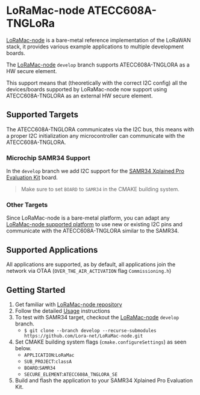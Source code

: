 # LoRaMac-node ATECC608A-TNGLoRa

[LoRaMac-node](https://github.com/Lora-net/LoRaMac-node) is a bare-metal reference implementation of the LoRaWAN stack, it provides various example applications to multiple development boards.

The [LoRaMac-node](https://github.com/Lora-net/LoRaMac-node) `develop` branch supports ATECC608A-TNGLORA as a HW secure element.

This support means that (theoretically with the correct I2C config) all the devices/boards supported by LoRaMac-node now support using ATECC608A-TNGLORA as an external HW secure element.

## Supported Targets

The ATECC608A-TNGLORA communicates via the I2C bus, this means with a proper I2C initialization any microcontroller can communicate with the ATECC608A-TNGLORA.

### Microchip SAMR34 Support

In the `develop` branch we add  I2C support for the [SAMR34 Xplained Pro Evaluation Kit](https://www.microchip.com/DevelopmentTools/ProductDetails/dm320111) board.

> Make sure to set `BOARD` to `SAMR34` in the CMAKE building system.

### Other Targets

Since LoRaMac-node is a bare-metal platform, you can adapt any [LoRaMac-node supported platform](https://github.com/Lora-net/LoRaMac-node/#supported-platforms) to use new or existing I2C pins and communicate with the ATECC608A-TNGLORA similar to the SAMR34.

## Supported Applications

All applications are supported, as by default, all applications join the network via OTAA (`OVER_THE_AIR_ACTIVATION` flag `Commissioning.h`)

## Getting Started

1. Get familiar with [LoRaMac-node repository](https://github.com/TheThingsNetwork/LoRaMac-node/#introduction)
2. Follow the detailed [Usage](https://github.com/TheThingsNetwork/LoRaMac-node/#usage) instructions
3. To test with SAMR34 target, checkout the [LoRaMac-node](https://github.com/Lora-net/LoRaMac-node) `develop` branch.
	- `$ git clone --branch develop --recurse-submodules https://github.com/Lora-net/LoRaMac-node.git`
4. Set CMAKE building system flags (`cmake.configureSettings`) as seen below.
	- `APPLICATION`:`LoRaMac`
	- `SUB_PROJECT`:`classA`
	- `BOARD`:`SAMR34`
	- `SECURE_ELEMENT`:`ATECC608A_TNGLORA_SE`
5. Build and flash the application to your SAMR34 Xplained Pro Evaluation Kit.
